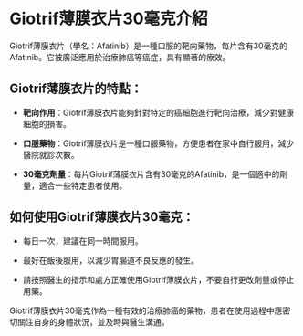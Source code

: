 # Giotrif薄膜衣片30毫克介紹
Giotrif薄膜衣片（學名：Afatinib）是一種口服的靶向藥物，每片含有30毫克的Afatinib。它被廣泛應用於治療肺癌等癌症，具有顯著的療效。
## Giotrif薄膜衣片的特點：
- **靶向作用**：Giotrif薄膜衣片能夠針對特定的癌細胞進行靶向治療，減少對健康細胞的損害。
- **口服藥物**：Giotrif薄膜衣片是一種口服藥物，方便患者在家中自行服用，減少醫院就診次數。
- **30毫克劑量**：每片Giotrif薄膜衣片含有30毫克的Afatinib，是一個適中的劑量，適合一些特定患者使用。
## 如何使用Giotrif薄膜衣片30毫克：
- 每日一次，建議在同一時間服用。
- 最好在飯後服用，以減少胃腸道不良反應的發生。
- 請按照醫生的指示和處方正確使用Giotrif薄膜衣片，不要自行更改劑量或停止用藥。
Giotrif薄膜衣片30毫克作為一種有效的治療肺癌的藥物，患者在使用過程中應密切關注自身的身體狀況，並及時與醫生溝通。